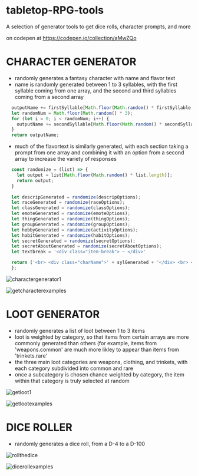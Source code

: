 # tabletop-RPG-tools
A selection of generator tools to get dice rolls, character prompts, and more

on codepen at
https://codepen.io/collection/aMwZQo

# CHARACTER GENERATOR
- randomly generates a fantasy character with name and flavor text
- name is randomly generated between 1 to 3 syllables, with the first syllable coming from one array, and the second and third syllables coming from a second array
```js
  outputName += firstSyllable[Math.floor(Math.random() * firstSyllable.length)];
  let randomNum = Math.floor(Math.random() * 3);
  for (let i = 0; i < randomNum; i++) {     
    outputName += secondSyllable[Math.floor(Math.random() * secondSyllable.length)];
  }
  return outputName;  
```
- much of the flavortext is similarly generated, with each section taking a prompt from one array and combining it with an option from a second array to increase the variety of responses
```js
  const randomize = (list) => {
    let output = list[Math.floor(Math.random() * list.length)];
    return output;
  }
  
  let descripGenerated = randomize(descripOptions);
  let raceGenerated = randomize(raceOptions);
  let classGenerated = randomize(classOptions);
  let emoteGenerated = randomize(emoteOptions);
  let thingGenerated = randomize(thingOptions);
  let groupGenerated = randomize(groupOptions);
  let hobbyGenerated = randomize(activityOptions);
  let habitGenerated = randomize(habitOptions);
  let secretGenerated = randomize(secretOptions);
  let secretAboutGenerated = randomize(secretAboutOptions);
  let textbreak = '<div class="item-break"> ~ </div>'

  return ('<br> <div class="charName">' + sylGenerated + '</div> <br> <div class="charName2">' + 'The ' + descripGenerated + '</div>' + textbreak + raceGenerated + " "     + classGenerated + textbreak + emoteGenerated + " " + thingGenerated + textbreak + 'involved with ' + groupGenerated + textbreak + 'enjoys ' + hobbyGenerated +         textbreak + habitGenerated + textbreak + secretGenerated + " " + secretAboutGenerated + textbreak);
  };
```

![charactergenerator1](https://user-images.githubusercontent.com/47723396/183959861-60f3ad5e-78c6-4a69-9bd6-0f6b48bd791d.JPG)

![getcharacterexamples](https://user-images.githubusercontent.com/47723396/184031950-57362f90-cd06-4f7b-8901-2697f5d44647.png)


# LOOT GENERATOR
- randomly generates a list of loot between 1 to 3 items
- loot is weighted by category, so that items from certain arrays are more commonly generated than others (for example, items from 'weapons.common' are much more likley to appear than items from 'trinkets.rare'
- the three main loot categories are weapons, clothing, and trinkets, with each category subdivided into common and rare
- once a subcategory is chosen chance weighted by category, the item within that category is truly selected at random

![getloot1](https://user-images.githubusercontent.com/47723396/183961640-4c8c3757-4c7a-4fa0-979f-9b20e7a44ad8.JPG)

![getlootexamples](https://user-images.githubusercontent.com/47723396/184031964-68cc70ef-68f6-4af1-a6e6-386aa95a2582.png)



# DICE ROLLER
- randomly generates a dice roll, from a D-4 to a D-100

![rollthedice](https://user-images.githubusercontent.com/47723396/183961885-4b4c7e03-98d7-424d-a849-f2f3f4598510.JPG)

![dicerollexamples](https://user-images.githubusercontent.com/47723396/184032179-18328cfa-0343-4941-8502-0554a3482346.png)






